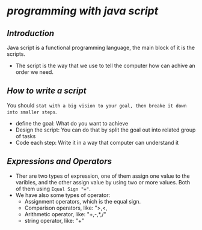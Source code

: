 # *programming with java script* 

## *Introduction* 
Java script is a functional programming language, the main block of it is the scripts.

- The script is the way that we use to tell the computer how can achive an order we need.

 ## *How to write a script*
 You should `stat with a big vision to your goal, then breake it down into smaller steps`.
 - define the goal: 
  What do you want to achieve
  - Design the script: 
  You can do that by split the goal out into related group of tasks
- Code each step: 
Write it in a way that computer can understand it

## *Expressions and Operators*
- Ther are two types of expression, one of them assign one value to the varibles, and the other assign value by using two or more values.
Both of them using `Equal Sign "="`.
- We have also some types of operator: 
  * Assignment operators, which is the equal sign.
  * Comparison operators, like: ">,<,
  * Arithmetic operator, like: "+,-,*,/"
  * string operator, like: "+"

